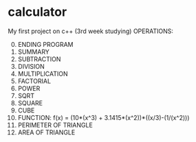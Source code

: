 # calculator
My first project on c++ (3rd week studying)
OPERATIONS:

0. ENDING PROGRAM
1. SUMMARY
2. SUBTRACTION
3. DIVISION
4. MULTIPLICATION
5. FACTORIAL
6. POWER
7. SQRT
8. SQUARE
9. CUBE
10. FUNCTION: f(x) = (10*(x^3) + 3.1415*(x^2))*((x/3)-(1/(x^2)))
11. PERIMETER OF TRIANGLE
12. AREA OF TRIANGLE
